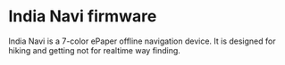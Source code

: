 # India Navi firmware

India Navi is a 7-color ePaper offline navigation device. It is designed for hiking and getting not for realtime way finding.
